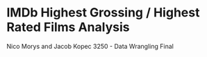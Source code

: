 # IMDb Highest Grossing / Highest Rated Films Analysis
Nico Morys and Jacob Kopec 3250 - Data Wrangling Final
